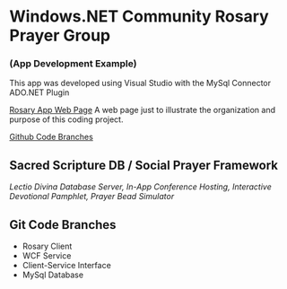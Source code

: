 # Windows.NET Community Rosary Prayer Group 
### (App Development Example)

This app was developed using Visual Studio with the MySql Connector ADO.NET Plugin

[Rosary App Web Page](http://mezcel.wixsite.com/rosary) A web page just to illustrate the organization and purpose of this coding project.

[Github Code Branches](https://github.com/mezcel/rosary/branches)


## Sacred Scripture DB / Social Prayer Framework
_Lectio Divina Database Server,_
_In-App Conference Hosting,_
_Interactive Devotional Pamphlet,_
_Prayer Bead Simulator_

## Git Code Branches

* Rosary Client
* WCF Service
* Client-Service Interface
* MySql Database
